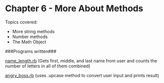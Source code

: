 Chapter 6 - More About Methods
===================

Topics covered:
* More string methods
* Number methods
* The Math Object

###Programs written###

[name_length.rb](https://github.com/mebezac/ltp/blob/master/Chapter%2006/name_length.rb) (Gets first, middle, and last name from user and counts the number of letters in all of them combined)

[angry_boss.rb](https://github.com/mebezac/ltp/blob/master/Chapter%2006/angry_boss.rb) (uses .upcase method to convert user input and prints result)

